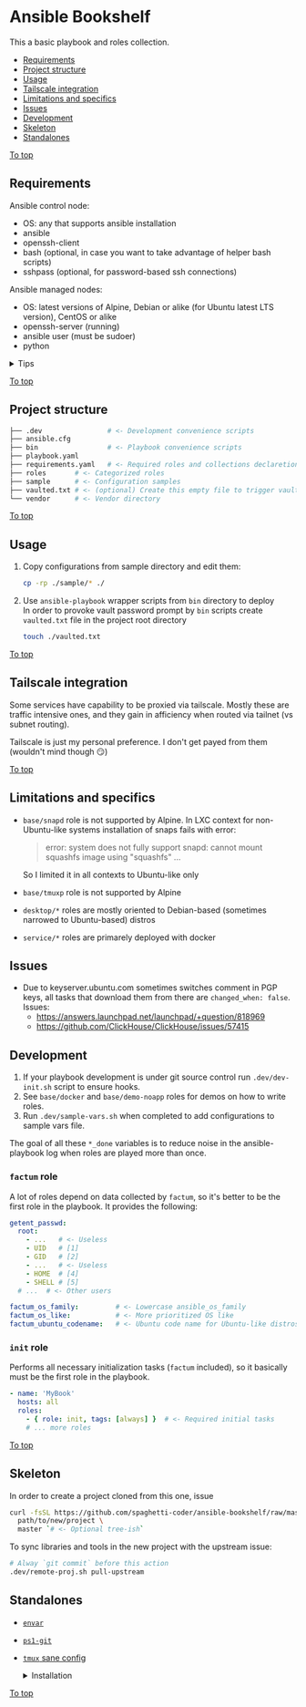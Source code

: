 <a id="top"></a>

# Ansible Bookshelf

This a basic playbook and roles collection.

* [Requirements](#requirements)
* [Project structure](#project-structure)
* [Usage](#usage)
* [Tailscale integration](#tailscale-integration)
* [Limitations and specifics](#limitations-and-specifics)
* [Issues](#issues)
* [Development](#development)
* [Skeleton](#skeleton)
* [Standalones](#standalones)

[To top]

## Requirements

Ansible control node:

* OS: any that supports ansible installation
* ansible
* openssh-client
* bash (optional, in case you want to take advantage of helper bash scripts)
* sshpass (optional, for password-based ssh connections)

Ansible managed nodes:

* OS: latest versions of Alpine, Debian or alike (for Ubuntu latest LTS version), CentOS or alike
* openssh-server (running)
* ansible user (must be sudoer)
* python

<details><summary>Tips</summary>

  **Debian**-like managed node:
  ```sh
  # Performed by root user

  # Install prereqs
  apt-get update
  apt-get install -y openssh-server python3 sudo

  # Ensure ssh server running
  systemctl enable --now sshd

  # Create ansible user, replace USERNAME
  useradd -m USERNAME
  passwd USERNAME

  # Make ansible user sudoer
  usermod -aG sudo USERNAME
  ```

  **Alpine** managed node:
  ```sh
  # Performed by root user

  # Install prereqs
  apk add --update --no-cache openssh-server python3 sudo shadow

  # Ensure ssh server running
  rc-update add sshd
  rc-service sshd start

  # Create ansible user, replace USERNAME
  useradd -m USERNAME
  passwd USERNAME

  # Make ansible user sudoer
  echo '%wheel ALL=(ALL) ALL' > /etc/sudoers.d/wheel
  usermod -aG wheel USERNAME
  ```
</details>

[To top]

## Project structure

```sh
├── .dev                # <- Development convenience scripts
├── ansible.cfg
├── bin                 # <- Playbook convenience scripts
├── playbook.yaml
├── requirements.yaml   # <- Required roles and collections declaretions
├── roles       # <- Categorized roles
├── sample      # <- Configuration samples
├── vaulted.txt # <- (optional) Create this empty file to trigger vault pass prompt
└── vendor      # <- Vendor directory
```

[To top]

## Usage

1.  Copy configurations from sample directory and edit them:

    ~~~sh
    cp -rp ./sample/* ./
    ~~~

2.  Use `ansible-playbook` wrapper scripts from `bin` directory to deploy  
    In order to provoke vault password prompt by `bin` scripts create `vaulted.txt` file in the project root directory
    ```sh
    touch ./vaulted.txt
    ```

[To top]

## Tailscale integration

Some services have capability to be proxied via tailscale. Mostly these are traffic intensive ones, and they gain in afficiency when routed via tailnet (vs subnet routing).

Tailscale is just my personal preference. I don't get payed from them (wouldn't mind though :smirk:)

[To top]

## Limitations and specifics

* `base/snapd` role is not supported by Alpine. In LXC context for non-Ubuntu-like systems installation of snaps fails with error:

  > error: system does not fully support snapd: cannot mount squashfs image using "squashfs" ...

  So I limited it in all contexts to Ubuntu-like only
* `base/tmuxp` role is not supported by Alpine
* `desktop/*` roles are mostly oriented to Debian-based (sometimes narrowed to Ubuntu-based) distros
* `service/*` roles are primarely deployed with docker

## Issues

* Due to keyserver.ubuntu.com sometimes switches comment in PGP keys, all tasks that download them from there are `changed_when: false`.  
  Issues:
  * https://answers.launchpad.net/launchpad/+question/818969
  * https://github.com/ClickHouse/ClickHouse/issues/57415


## Development

1.  If your playbook development is under git source control run `.dev/dev-init.sh` script to ensure hooks.
2.  See `base/docker` and `base/demo-noapp` roles for demos on how to write roles.
3.  Run `.dev/sample-vars.sh` when completed to add configurations to sample vars file.

The goal of all these `*_done` variables is to reduce noise in the ansible-playbook log when roles are played more than once.

### `factum` role

A lot of roles depend on data collected by `factum`, so it's better to be the first role in the playbook. It provides the following:

```yaml
getent_passwd:
  root:
    - ...   # <- Useless
    - UID   # [1]
    - GID   # [2]
    - ...   # <- Useless
    - HOME  # [4]
    - SHELL # [5]
  # ...  # <- Other users

factum_os_family:         # <- Lowercase ansible_os_family
factum_os_like:           # <- More prioritized OS like
factum_ubuntu_codename:   # <- Ubuntu code name for Ubuntu-like distros
```

### `init` role

Performs all necessary initialization tasks (`factum` included), so it basically must be the first role in the playbook.

```yaml
- name: 'MyBook'
  hosts: all
  roles:
    - { role: init, tags: [always] }  # <- Required initial tasks
    # ... more roles
```

[To top]

## Skeleton

In order to create a project cloned from this one, issue

```sh
curl -fsSL https://github.com/spaghetti-coder/ansible-bookshelf/raw/master/.dev/remote-proj.sh | bash -s -- install \
  path/to/new/project \
  master `# <- Optional tree-ish`
```

To sync libraries and tools in the new project with the upstream issue:

```sh
# Alway `git commit` before this action
.dev/remote-proj.sh pull-upstream
```

## Standalones

* [`envar`](./roles/base/envar)
* [`ps1-git`](./roles/base/ps1-git)
* [`tmux` sane config](./roles/base/tmux/files/default.conf)
  <details><summary>Installation</summary>

  ```sh
  sudo mkdir -p /etc/tmux
  sudo curl -o /etc/tmux/default.conf CONFI_FILE_URL
  echo 'source-file /etc/tmux/default.conf' >> ~/.tmux.conf
  ```
  </details>

[To top]

[To top]: #top
